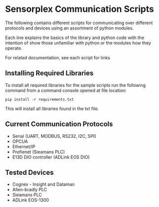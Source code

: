 # Sensorplex Communication Scripts

The following contains different scripts for communicating over different protocols and devices using an assortment of 
python modules.

Each line explains the basics of the library and python code with the intention of show those unfamiliar with python 
or the modules how they operate.

For related documentation, see each script for links

## Installing Required Libraries
To install all required libraries for the sample scripts run the following command from a command console opened at file location:

``` pip install -r requirements.txt ```

This will install all libraries found in the txt file.

## Current Communication Protocols 
- Serial (UART, MODBUS, RS232, I2C, SPI)
- OPCUA
- Ethernet/IP
- Profienet (Sieamans PLC)
- E13D DIO controller (ADLink EOS DIO)

## Tested Devices
+ Cognex - Insight and Dataman
+ Allen-bradly PLC
+ Sieamans PLC
+ ADLink EOS-1300



